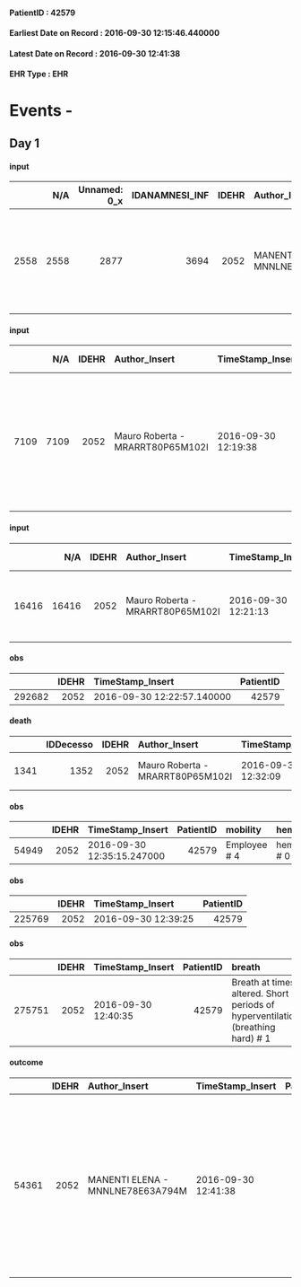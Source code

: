 
#### PatientID : 42579
#### Earliest Date on Record : 2016-09-30 12:15:46.440000
#### Latest Date on Record : 2016-09-30 12:41:38
#### EHR Type : EHR

# Events - 

## Day 1

#### input
|      |    N/A |   Unnamed: 0_x |   IDANAMNESI_INF |   IDEHR | Author_Insert                    | TimeStamp_Insert           | EHRType   |   PatientID |   IDDigitalSignDocument |   Non_Rilevabile_x | Note_Non_Rilevabile_x   | perc_salute              | persone_vicine                      | Caregiver                                                                                          |
|-----:|-------:|---------------:|-----------------:|--------:|:---------------------------------|:---------------------------|:----------|------------:|------------------------:|-------------------:|:------------------------|:-------------------------|:------------------------------------|:---------------------------------------------------------------------------------------------------|
| 2558 |   2558 |           2877 |             3694 |    2052 | MANENTI ELENA - MNNLNE78E63A794M | 2016-09-30 12:15:46.440000 | EHR       |       42579 |                  508514 |                  0 | NR                      | episodes of wheezing # 4 | It does not have relatives in Italy | √® entrance accompanied by her employer, Ms Mariani; cha leaves per√≤ hospice after a few minutes. |

#### input
|      |    N/A |   IDEHR | Author_Insert                    | TimeStamp_Insert    | EHRType   |   PatientID |   IDDigitalSignDocument | persone_vicine   |   Unnamed: 0_y |   IDANAMNESI_MED |   Non_Rilevabile_y | Note_Non_Rilevabile_y   | diagnosis                                                                                                                     |
|-----:|-------:|--------:|:---------------------------------|:--------------------|:----------|------------:|------------------------:|:-----------------|---------------:|-----------------:|-------------------:|:------------------------|:------------------------------------------------------------------------------------------------------------------------------|
| 7109 |   7109 |    2052 | Mauro Roberta - MRARRT80P65M102I | 2016-09-30 12:19:38 | EHR       |       42579 |                  508526 | N/A              |           8114 |             5139 |                  0 | NR                      | Paziente affetta da neoplasia renale con secondarismi polmonari (sincroni alla diagnosi avvenuta nel Giugno 2016) ed epatici. |

#### input
|       |    N/A |   IDEHR | Author_Insert                    | TimeStamp_Insert    | EHRType   |   PatientID |   IDDigitalSignDocument | persone_vicine   |   Unnamed: 0_y.1 |   IDDIAGNOSI_ICD |   Non_Rilevabile_y.1 | Note_Non_Rilevabile_y.1   | I_ICD                                                   | II_ICD                                             | III_ICD                                                                         | IV_ICD                              |
|------:|-------:|--------:|:---------------------------------|:--------------------|:----------|------------:|------------------------:|:-----------------|-----------------:|-----------------:|---------------------:|:--------------------------|:--------------------------------------------------------|:---------------------------------------------------|:--------------------------------------------------------------------------------|:------------------------------------|
| 16416 |  16416 |    2052 | Mauro Roberta - MRARRT80P65M102I | 2016-09-30 12:21:13 | EHR       |       42579 |                  508533 | N/A              |             1977 |             1977 |                    0 | NR                        | 1890 - Tumori maligni del rene, eccetto la pelvi#2123=0 | 1970 - Tumori maligni secondari del polmone#2148=0 | 1977 - Tumori maligni secondari del fegato, specificati come metastatici#2155=0 | V603 - Persona che vive sola#2381=0 |

#### obs
|        |   IDEHR | TimeStamp_Insert           |   PatientID |
|-------:|--------:|:---------------------------|------------:|
| 292682 |    2052 | 2016-09-30 12:22:57.140000 |       42579 |

#### death
|      |   IDDecesso |   IDEHR | Author_Insert                    | TimeStamp_Insert    |   PatientID |   IDDigitalSignDocument | Date                | Luogo_decesso     |
|-----:|------------:|--------:|:---------------------------------|:--------------------|------------:|------------------------:|:--------------------|:------------------|
| 1341 |        1352 |    2052 | Mauro Roberta - MRARRT80P65M102I | 2016-09-30 12:32:09 |       42579 |                  508556 | 2016-09-30 12:00:00 | Vidas Hospice # 1 |

#### obs
|       |   IDEHR | TimeStamp_Insert           |   PatientID | mobility     | hemorrhagic_manifestation      | active_diuresis     | dyspnoea   | motor_performance        |
|------:|--------:|:---------------------------|------------:|:-------------|:-------------------------------|:--------------------|:-----------|:-------------------------|
| 54949 |    2052 | 2016-09-30 12:35:15.247000 |       42579 | Employee # 4 | hemorrhagic manifestations # 0 | active diuresis # 0 | Acute # 3  | 10% - Patient dying # 01 |

#### obs
|        |   IDEHR | TimeStamp_Insert    |   PatientID |
|-------:|--------:|:--------------------|------------:|
| 225769 |    2052 | 2016-09-30 12:39:25 |       42579 |

#### obs
|        |   IDEHR | TimeStamp_Insert    |   PatientID | breath                                                                          | consolability           | body_language   | facial_expression           |
|-------:|--------:|:--------------------|------------:|:--------------------------------------------------------------------------------|:------------------------|:----------------|:----------------------------|
| 275751 |    2052 | 2016-09-30 12:40:35 |       42579 | Breath at times altered. Short periods of hyperventilation (breathing hard) # 1 | Not for consolation # 0 | Relaxed # 0     | Smiling or inexpressive # 0 |

#### outcome
|       |   IDEHR | Author_Insert                    | TimeStamp_Insert    |   PatientID |   IDDigitalSignDocument |   IDPAI_VIDAS | opt_problem                                                |   opt_problem_num | opt_obiettivo                |   opt_obiettivo_num | ds_note                        | opt_stato_problema   |   opt_stato_problema_num | opt_interventi                                                                                                                                                                                               |   opt_interventi_num |
|------:|--------:|:---------------------------------|:--------------------|------------:|------------------------:|--------------:|:-----------------------------------------------------------|------------------:|:-----------------------------|--------------------:|:-------------------------------|:---------------------|-------------------------:|:-------------------------------------------------------------------------------------------------------------------------------------------------------------------------------------------------------------|---------------------:|
| 54361 |    2052 | MANENTI ELENA - MNNLNE78E63A794M | 2016-09-30 12:41:38 |       42579 |                  508583 |         56484 | Alteration or risk of impairment of lung function # 26 = 0 |                 3 | Palliative Sedation # 46 = 0 |                   4 | pcs sedated for acute dyspnea. | closed Problem # 2   |                        2 | PAI Implementation - therapeutic upgrading # 283 = 0; PAI Implementation - properly administer the drugs as prescription # 284 = 0; PAI Implementation - To evaluate the efficacy of drug delivery # 285 = 0 |                    4 |


